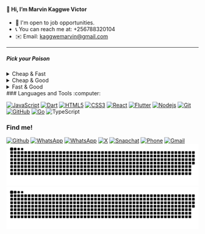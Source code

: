 ####  👋 Hi, I’m Marvin Kaggwe Victor
- 👀 I'm open to job opportunities.
- 📞 You can reach me at: +256788320104
- ✉️ Email: kaggwemarvin@gmail.com
---
##### Pick your Poison
<details>
<summary>Cheap & Fast</summary>
- [x] This option prioritizes cost-effectiveness and quick delivery.
- [ ] Quality might be compromised.
</details>
<details>
<summary>Cheap & Good</summary>
- [x] This option emphasizes cost-effectiveness and high quality.
- [ ] Project might take longer to complete.
</details>
<details>
<summary>Fast & Good</summary>
- [ ] This option focuses on quick delivery and high quality.
- [x] It may come with higher costs.
</details>
### Languages and Tools :computer:
 
[![JavaScript](https://img.shields.io/badge/-JavaScript-black?style=flat&logo=javascript&link=https://github.com/kaggwe-marvin)](https://github.com/kaggwe-marvin) 
[![Dart](https://img.shields.io/badge/-Dart-0175C2?style=flat&logo=dart&link=https://github.com/kaggwe-marvin)](https://github.com/kaggwe-marvin) 
[![HTML5](https://img.shields.io/badge/-HTML5-E34F26?style=flat&logo=html5&logoColor=white&link=https://github.com/kaggwe-marvin)](https://github.com/kaggwe-marvin) [![CSS3](https://img.shields.io/badge/-CSS3-1572B6?style=flat&logo=css3&link=https://github.com/kaggwe-marvin)](https://github.com/kaggwe-marvin) 
[![React](https://img.shields.io/badge/-React-black?style=flat&logo=react&link=https://github.com/kaggwe-marvin)](https://github.com/kaggwe-marvin) 
[![Flutter](https://img.shields.io/badge/-Flutter-02569B?style=flat&logo=flutter&link=https://github.com/kaggwe-marvin)](https://github.com/kaggwe-marvin)
[![Nodejs](https://img.shields.io/badge/-Nodejs-black?style=flat&logo=Node.js&link=https://github.com/kaggwe-marvin)](https://github.com/kaggwe-marvin) 
[![Git](https://img.shields.io/badge/-Git-black?style=flat&logo=git&link=https://github.com/kaggwe-marvin)](https://github.com/kaggwe-marvin) 
[![GitHub](https://img.shields.io/badge/-GitHub-181717?style=flat&logo=github&link=https://github.com/kaggwe-marvin)](https://github.com/kaggwe-marvin)
[![Go](https://img.shields.io/badge/-Go-black?style=flat&logo=go&link=https://github.com/kaggwe-marvin)](https://github.com/kaggwe-marvin) 
![TypeScript](https://img.shields.io/badge/-TypeScript-222222?style=flat&logo=XCode&logoColor=1575F9)
### Find me!

[![Github](https://img.shields.io/badge/-Github-000?style=flat&logo=Github&logoColor=white)](https://github.com/kaggwe-marvin)
[![WhatsApp](https://img.shields.io/badge/-WhatsApp-25D366?style=flat&labelColor=25D366&logo=WhatsApp&logoColor=white)](https://wa.me/your-+256788320104)
[![WhatsApp](https://img.shields.io/badge/-WhatsApp-25D366?style=flat&labelColor=25D366&logo=WhatsApp&logoColor=white)](https://wa.me/+256788320104)
[![X](https://img.shields.io/badge/-X-1DA1F2?style=flat&logo=Twitter&logoColor=white)](https://twitter.com/your-username)
[![Snapchat](https://img.shields.io/badge/-Snapchat-FFFC00?style=flat&labelColor=FFFC00&logo=Snapchat&logoColor=black)](https://www.snapchat.com/add/your-username)
[![Phone](https://img.shields.io/badge/-Phone-007AFF?style=flat&labelColor=007AFF&logo=Phone&logoColor=white)](tel:+256788320104)
[![Gmail](https://img.shields.io/badge/-Gmail-D14836?style=flat&logo=Gmail&logoColor=white)](mailto:kaggwemarvin@gmail.com)
![GitHub Snake Light](https://github.com/kaggwe-marvin/kaggwe-marvin/blob/output/github-snake.svg#gh-light-mode-only)
![GitHub Snake dark](https://github.com/kaggwe-marvin/kaggwe-marvin/blob/output/github-snake-dark.svg#gh-dark-mode-only)
